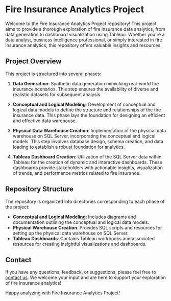 # Fire Insurance Analytics Project

Welcome to the Fire Insurance Analytics Project repository! This project aims to provide a thorough exploration of fire insurance data analytics, from data generation to dashboard visualization using Tableau. Whether you're a data analyst, business intelligence professional, or simply interested in fire insurance analytics, this repository offers valuable insights and resources.

## Project Overview

This project is structured into several phases:

1. **Data Generation**: Synthetic data generation mimicking real-world fire insurance scenarios. This step ensures the availability of diverse and realistic datasets for subsequent analysis.

2. **Conceptual and Logical Modeling**: Development of conceptual and logical data models to define the structure and relationships of the fire insurance data. This phase lays the foundation for designing an efficient and effective data warehouse.

3. **Physical Data Warehouse Creation**: Implementation of the physical data warehouse on SQL Server, incorporating the conceptual and logical models. This step involves database design, schema creation, and data loading to establish a robust foundation for analytics.

4. **Tableau Dashboard Creation**: Utilization of the SQL Server data within Tableau for the creation of dynamic and interactive dashboards. These dashboards provide stakeholders with actionable insights, visualization of trends, and performance metrics related to fire insurance.

## Repository Structure

The repository is organized into directories corresponding to each phase of the project:

- **Conceptual and Logical Modeling**: Includes diagrams and documentation outlining the conceptual and logical data models.
- **Physical Warehouse Creation**: Provides SQL scripts and resources for setting up the physical data warehouse on SQL Server.
- **Tableau Dashboards**: Contains Tableau workbooks and associated resources for creating insightful visualizations and dashboards.

## Contact

If you have any questions, feedback, or suggestions, please feel free to [contact us](mailto:loveleenverma73@gmail.com). We welcome your input and are here to support your exploration of fire insurance analytics!

Happy analyzing with Fire Insurance Analytics Project!

